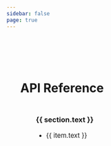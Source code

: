 ```yaml
---
sidebar: false
page: true
---
```


<script setup>
import { useData } from 'vitepress'

const { site } = useData()
</script>

<div class="vt-doc">
  <h1>API Reference</h1>
  <div class="api-container">
    <div class="api-group" v-for="section of site.themeConfig.sidebar['/api/']">
      <h3>{{ section.text }}</h3>
      <ul>
        <li v-for="item of section.items">
          <a :href="item.link + '.html'">{{ item.text }}</a>
        </li>
      </ul>
    </div>
  </div>
</div>

<style scoped>
.vt-doc {
  padding: 32px;
  max-width: 960px;
  margin: 0 auto;
}

.api-container {
  display: flex;
  flex-wrap: wrap;
}

.api-group {
  background-color: var(--vt-c-bg-soft);
  padding: 28px 36px 12px;
  margin: 0 10px 10px 0;
  border-radius: 8px;
  flex-basis: 100%;
}

.api-group a {
  font-size: 15px;
}

.api-group h3 {
  margin-top: 0;
}


@media (min-width: 640px) {
  .api-group {
    flex-basis: calc(50% - 10px);
  }
}

@media (min-width: 768px) {
  .vt-doc {
    padding-top: 48px;
  }
}

@media (min-width: 960px) {
  .vt-doc {
    padding-top: 64px;
  }
}

@media (min-width: 1280px) {
  .api-group {
    flex-basis: calc(33.3% - 10px);
  }
}
</style>
